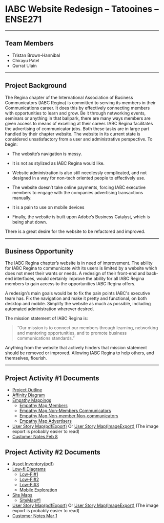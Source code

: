 # IABC Website Redesign – Tatooines – ENSE271
---
## Team Members
- Tristan Brown-Hannibal
- Chirayu Patel
- Qurrat Ulain
---
## Project Background
The Regina chapter of the International Association of Business Communicators (IABC Regina) is committed to serving its members in their Communications career. It does this by effectively connecting members with opportunities to learn and grow. Be it through networking events, seminars or anything in that ballpark, there are many ways members are given access to means of excelling at their career. IABC Regina facilitates the advertising of communicator jobs. Both these tasks are in large part handled by their chapter website. The website in its current state is considered unsatisfactory from a user and administrative perspective. 
To begin:

- The website’s navigation is messy. 

- It is not as stylized as IABC Regina would like. 

- Website administration is also still needlessly complicated, and not designed in a way for non-tech oriented people to effectively use. 

- The website doesn’t take online payments, forcing IABC executive members to engage with the companies advertising transactions manually. 

- It is a pain to use on mobile devices

- Finally, the website is built upon Adobe’s Business Catalyst, which is being shut down. 

There is a great desire for the website to be refactored and improved.

---


## Business Opportunity
The IABC Regina chapter’s website is in need of improvement.  The ability for IABC Regina to communicate with its users is limited by a website which does not meet their wants or needs. A redesign of their front-end and back-end interfaces, would certainly improve the ability for all IABC Regina members to gain access to the opportunities IABC Regina offers. 

A redesign’s main goals would be to fix the pain points IABC's executive team has. Fix the navigation and make it pretty and functional, on both desktop and mobile. Simplify the website as much as possible, including automated administration wherever desired.

The mission statement of IABC Regina is: 

>“Our mission is to connect our members through learning, networking and mentoring opportunities, and to promote business communications standards.”

Anything from the website that actively hinders that mission statement should be removed or improved. Allowing IABC Regina to help others, and themselves, flourish.

---

## Project Activity #1 Documents

- [Project Outline](https://github.com/Ense271tatooines/ENSE-271-Project/blob/main/ProjectActivity%231/ProjectOutlineDocument.pdf)
- [Affinity Diagram](https://github.com/Ense271tatooines/ENSE-271-Project/blob/main/ProjectActivity%231/AffinityDiagram.pdf)
- [Empathy Mappings](https://github.com/Ense271tatooines/ENSE-271-Project/tree/main/ProjectActivity%231/EmpathyMaps)
  - [Empathy Map Members](https://github.com/Ense271tatooines/ENSE-271-Project/blob/main/ProjectActivity%231/EmpathyMaps/EmpathyMap_Members.pdf)
  - [Empathy Map Non-Members Communicators](https://github.com/Ense271tatooines/ENSE-271-Project/blob/main/ProjectActivity%231/EmpathyMaps/EmpathyMap_Communicator_Non-members.pdf)
  - [Empathy Map Non-member Non-communicators](https://github.com/Ense271tatooines/ENSE-271-Project/blob/main/ProjectActivity%231/EmpathyMaps/EmpathyMap_Non-Communicator_Non-members.pdf)
  - [Empathy Map Advertisers](https://github.com/Ense271tatooines/ENSE-271-Project/blob/main/ProjectActivity%231/EmpathyMaps/EmpathyMap_Advertisers.pdf)
- [User Story Map(pdfExport)](https://github.com/Ense271tatooines/ENSE-271-Project/blob/main/ProjectActivity%231/UserStoryMap(pdfExport).pdf) Or [User Story Map(ImageExport)](https://github.com/Ense271tatooines/ENSE-271-Project/blob/main/ProjectActivity%231/UserStoryMap(ImageExport).pdf) (The image export is probably easier to read)
- [Customer Notes Feb 8](https://github.com/Ense271tatooines/ENSE-271-Project/blob/main/ProjectActivity%231/CustomerNotesFeb8.pdf)

## Project Activity #2 Documents
- [Asset Inventory(pdf)](https://github.com/Ense271tatooines/ENSE-271-Project/blob/main/ProjectActivity%232/AssetInventory/Asset-Inventory-activity2.pdf)
- [Low-fi Diagrams](https://github.com/Ense271tatooines/ENSE-271-Project/tree/main/ProjectActivity%232/Low-Fi-Diagrams)
  - [Low-Fi#1](https://github.com/Ense271tatooines/ENSE-271-Project/tree/main/ProjectActivity%232/Low-Fi-Diagrams/Low-Fi%231)
  - [Low-Fi#2](https://github.com/Ense271tatooines/ENSE-271-Project/tree/main/ProjectActivity%232/Low-Fi-Diagrams/Low-Fi%232)
  - [Low-Fi#3](https://github.com/Ense271tatooines/ENSE-271-Project/tree/main/ProjectActivity%232/Low-Fi-Diagrams/Low-Fi%233)
  - [Mobile Exploration](https://github.com/Ense271tatooines/ENSE-271-Project/blob/main/ProjectActivity%232/Low-Fi-Diagrams/MobileExplorations/MobileLow-Fi%231.pdf)
- [Site Maps](https://github.com/Ense271tatooines/ENSE-271-Project/tree/main/ProjectActivity%232/SiteMaps)
  - [SiteMap#1](https://github.com/Ense271tatooines/ENSE-271-Project/blob/main/ProjectActivity%232/SiteMaps/SiteMap%231.pdf)
- [User Story Map(pdfExport)](https://github.com/Ense271tatooines/ENSE-271-Project/blob/main/ProjectActivity%231/UserStoryMap(pdfExport).pdf) Or [User Story Map(ImageExport)](https://github.com/Ense271tatooines/ENSE-271-Project/blob/main/ProjectActivity%231/UserStoryMap(ImageExport).pdf) (The image export is probably easier to read)
- [Customer Notes Mar 1](https://github.com/Ense271tatooines/ENSE-271-Project/blob/main/ProjectActivity%232/CustomerNotesMar1.pdf)
